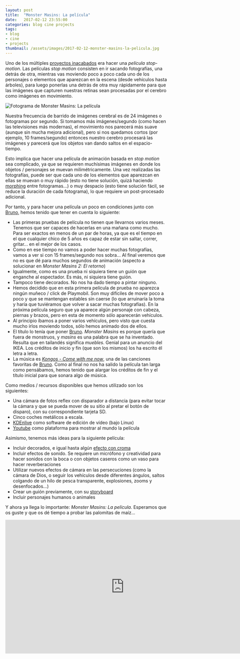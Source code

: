 ```yaml
---
layout: post
title:  "Monster Masins: La película"
date:   2017-02-12 23:55:00
categories: blog cine projects
tags:
- blog
- cine
- projects
thumbnail: /assets/images/2017-02-12-monster-masins-la-pelicula.jpg
---
```


Uno de los múltiples [proyectos inacabados]({{site.url}}/2014/11/26/proyectos-inacabados) era hacer una *película stop-motion*. Las películas _stop motion_ consisten en ir sacando fotografías, una detrás de otra, mientras vas moviendo poco a poco cada uno de los personajes o elementos que aparezcan en la escena (desde vehículos hasta árboles), para luego ponerlas una detrás de otra muy rápidamente para que las imágenes que capturen nuestras retinas sean procesadas por el cerebro como imágenes en movimiento.

![Fotograma de Monster Masins: La película]({{site.url}}/assets/images/2017-02-12-monster-masins-la-pelicula.jpg)

Nuestra frecuencia de barrido de imágenes cerebral es de 24 imágenes o fotogramas por segundo. Si tomamos más imágenes/segundo (como hacen las televisiones más modernas), el movimiento nos parecerá más suave (aunque sin mucha mejora adicional), pero si nos quedamos cortos (por ejemplo, 10 frames/segundo) entonces nuestro cerebro procesará las imágenes y parecerá que los objetos van dando saltos en el espacio-tiempo.

Esto implica que hacer una película de animación basada en _stop motion_ sea complicado, ya que se requieren muchísimas imágenes en donde los objetos / personajes se muevan milimétricamente. Una vez realizadas las fotografías, puede ser que cada uno de los elementos que aparezcan en ellas se muevan o muy rápido (esto no tiene solución, quizá haciendo [morphing](https://es.wikipedia.org/wiki/Morphing) entre fotogramas...) o muy despacio (esto tiene solución fácil, se reduce la duración de cada fotograma), lo que requiere un post-procesado adicional.

Por tanto, y para hacer una película un poco en condiciones junto con [Bruno](https://twitter.com/brunocasasabos), hemos tenido que tener en cuenta lo siguiente:

* Las primeras pruebas de película no tienen que llevarnos varios meses. Tenemos que ser capaces de hacerlas en una mañana como mucho. Para ser exactos en menos de un par de horas, ya que es el tiempo en el que cualquier chico de 5 años es capaz de estar sin saltar, correr, gritar... en el mejor de los casos.
* Como en ese tiempo no vamos a poder hacer muchas fotografías, vamos a ver si con 15 frames/segundo nos sobra... Al final veremos que no es que dé para muchos segundos de animación (aspecto a solucionar en *Monster Masins 2: El retorno*)
* Igualmente, como es una prueba ni siquiera tiene un guión que enganche al espectador. Es más, ni siquiera tiene guión.
* Tampoco tiene decorados. No nos ha dado tiempo a pintar ninguno.
* Hemos decidido que en esta primera película de prueba no aparezca ningún muñeco / click de Playmobil. Son muy difíciles de mover poco a poco y que se mantengan estables sin caerse (lo que arruinaría la toma y haría que tuviéramos que volver a sacar muchas fotografías). En la próxima película seguro que ya aparece algún personaje con cabeza, piernas y brazos, pero en esta de momento sólo aparecerán vehículos.
* Al principio íbamos a poner varios vehículos, pero visto que cuesta mucho irlos moviendo todos, sólo hemos animado dos de ellos.
* El título lo tenía que poner [Bruno](https://twitter.com/brunocasasabos). *Monster Masins* es porque quería que fuera de monstruos, y _masins_ es una palabra que se ha inventado. Resulta que en tailandés significa _muebles_. Genial para un anuncio del IKEA. Los créditos de inicio y fin (que son los mismos) los ha escrito él letra a letra.
* La música es *[Kongos - Come with me now](https://youtu.be/Gz2GVlQkn4Q)*, una de las canciones favoritas de [Bruno](https://twitter.com/brunocasasabos). Como al final no nos ha salido la película tan larga como pensábamos, hemos tenido que alargar los créditos de fin y el título inicial para que sonara algo de música.

Como medios / recursos disponibles que hemos utilizado son los siguientes:

* Una cámara de fotos reflex con disparador a distancia (para evitar tocar la cámara y que se pueda mover de su sitio al pretar el botón de disparo), con su correspondiente tarjeta SD.
* Cinco coches metálicos a escala.
* [KDEnlive](https://kdenlive.org/) como software de edición de vídeo (bajo Linux)
* [Youtube](https://youtube.com) como plataforma para mostrar al mundo la película

Asimismo, tenemos más ideas para la siguiente película:

* Incluir decorados, e igual hasta algún [efecto con croma](https://es.wikipedia.org/wiki/Croma)
* Incluir efectos de sonido. Se requiere un micrófono y creatividad para hacer sonidos con la boca o con objetos caseros como un vaso para hacer reverberaciones
* Utilizar nuevos efectos de cámara en las persecuciones (como la cámara de Dios, o seguir los vehículos desde diferentes ángulos, saltos colgando de un hilo de pesca transparente, explosiones, zooms y desenfocados...)
* Crear un guión previamente, con su [storyboard](https://es.wikipedia.org/wiki/Storyboard)
* Incluir personajes humanos o animales

Y ahora ya llega lo importante: *Monster Masins: La película*. Esperamos que os guste y que os dé tiempo a probar las palomitas de maíz...

<iframe width="740" height="416" src="https://www.youtube.com/embed/kR_t2eXsjqk" frameborder="0" allowfullscreen></iframe>

